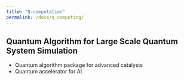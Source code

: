 ```yaml
---
title: "Q-computation"
permalink: /docs/q_computing/
---
```


## Quantum Algorithm for Large Scale Quantum System Simulation  
- Quantum algorithm package for advanced catalysts
- Quantum accelerator for AI
